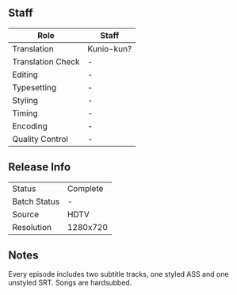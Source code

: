 ## Staff

| Role              | Staff                               |
|-------------------|-------------------------------------|
| Translation       | Kunio-kun?                          |
| Translation Check | -                                   |
| Editing           | -                                   |
| Typesetting       | -                                   |
| Styling           | -                                   |
| Timing            | -                                   |
| Encoding          | -                                   |
| Quality Control   | -                                   |

## Release Info

|              |           |
|--------------|-----------|
| Status       | Complete  |
| Batch Status | -         |
| Source       | HDTV      |
| Resolution   | 1280x720  |

## Notes

Every episode includes two subtitle tracks, one styled ASS and one unstyled SRT. Songs are hardsubbed.